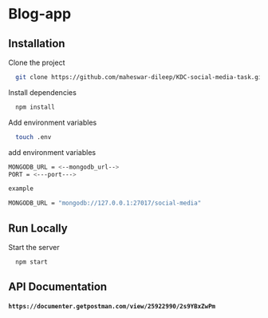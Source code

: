 # Blog-app
## Installation

Clone the project

```bash
  git clone https://github.com/maheswar-dileep/KDC-social-media-task.git
```
Install dependencies

```bash
  npm install
```

Add environment variables

```bash
  touch .env
``` 
add environment variables

```bash
MONGODB_URL = <--mongodb_url-->
PORT = <---port--->

example 

MONGODB_URL = "mongodb://127.0.0.1:27017/social-media"
```
## Run Locally


Start the server

```bash
  npm start
```

## API Documentation

#### `https://documenter.getpostman.com/view/25922990/2s9YBxZwPm`
